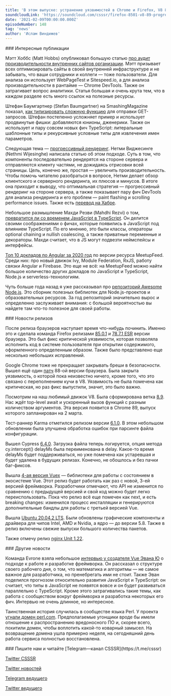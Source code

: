 ```yaml
---
title: 'В этом выпуске: устранение уязвимостей в Chrome и Firefox, V8 8.9, прогрессивный рендеринг, аудит производительности внутренних систем организации, обновление Ubuntu 20.04.2 LTS и репозиторий Awesome Node.js.'
soundcloudLink: 'https://soundcloud.com/csssr/firefox-8501-v8-89-progressive-rendering-vuex-400-ubuntu-20042-lts-repa-awesome-nodejs'
date: '2021-02-09T00:00:00.000Z'
episodeNumber: 148
tag: 'news'
author: 'Ислам Виндижев'
---
```


<ParagraphWithImage imageName="manWithLaptop" imageSide="right">
  ### Интересные публикации

Мэтт Хоббс (Matt Hobbs) опубликовал большую статью [про аудит производительности внутренних сайтов организации](https://nooshu.github.io/blog/2021/02/03/the-importance-of-internal-system-performance/). Мэтт призывает всех оптимизировать сайты в своей внутренней инфраструктуре и не забывать, что ваши сотрудники и коллеги — тоже пользователи. Для анализа он использует WebPageTest и Sitespeed.io, а для анализа производительности в рантайме — Chrome DevTools. Также он затрагивает вопрос аналитики. Статья большая и очень крута тем, что в каждом разделе есть много ссылок на полезные ресурсы.
</ParagraphWithImage>

Штефан Баумгартнер (Stefan Baumgartner) на SmashingMagazine показал, [как типизировать сложную функцию](https://www.smashingmagazine.com/2021/01/dynamic-static-typing-typescript/) для отправки GET-запросов. Штефан постепенно усложняет пример и использует продвинутые фишки: добавляются юнионы, дженерики. Также он использует и пару совсем новых фич TypeScript: литеральные шаблонные типы и рекурсивные условные типы для извлечения имен параметров.

Следующая тема — [прогрессивный рендеринг](https://blog.bitsrc.io/progressive-rendering-for-better-web-app-performance-22db0d2cd80). Нетми Виджесинге (Nethmi Wijesinghe) написала статью об этом подходе. Суть в том, что компоненты последовательно рендерятся на стороне сервера и отправляются клиенту частями, не дожидаясь отрисовки всей страницы. Цель, конечно же, простая — увеличить производительность. Чтобы помочь читателю разобраться в вопросе, Нетми делает обзор клиентского и серверного рендеринга, их плюсов и минусов. В итоге она приходит к выводу, что оптимальная стратегия — прогрессивный рендеринг на стороне сервера, а также показывает пару фич DevTools для анализа рендеринга и его проблем — paint flashing и scrolling performance issues. Также есть [перевод на Хабре](https://habr.com/ru/company/skillfactory/blog/540294/).

Небольшое размышление Махди Резви (Mahdhi Rezvi) о том, [превратится ли со временем JavaScript в TypeScript](https://blog.bitsrc.io/does-typescript-influence-javascript-e03fd8af288d). Он делится своими соображениями о фичах, которые появились в JavaScript под влиянием TypeScript. По его мнению, это были классы, операторы optional chaining и nullish coalescing, а также приватные переменные и декораторы. Махди считает, что в JS могут подвезти неймспейсы и интерфейсы.

[Топ 10 докладов по Angular за 2020 год](https://blog.meetupfeed.io/top10-angular-meetup-videos/) по версии ресурса MeetupFeed. Среди них: про новый движок Ivy, Module Federation, RxJS, работу связки Angular и Firebase. Это еще не всё: на MeetupFeed можно найти большое количество других докладов по JavaScript и TypeScript, Node.js и serverless-технологиям.

Чуть больше года назад я уже рассказывал про [репозиторий Awesome Node.js](https://github.com/sindresorhus/awesome-nodejs). Это сборник полезных библиотек для Node.js-проектов и образовательных ресурсов. За год репозиторий значительно вырос и определенно заслуживает внимания: с большой вероятностью вы найдете там что-то полезное для своей работы.

<ParagraphWithImage imageName="laptopNews" imageSide="right">
  ### Новости релизов

После релиза браузеров наступает время что-нибудь починить. Именно это и сделала команда Firefox релизами [85.0.1](https://www.mozilla.org/en-US/firefox/85.0.1/releasenotes/) и [78.7.1 ESR](https://www.mozilla.org/en-US/firefox/78.7.1/releasenotes/) версии браузера. Это был фикс критической уязвимости, которая позволяла исполнить код в системе пользователя при открытии содержимого, оформленного определенным образом. Также было представлено еще несколько небольших исправлений.
</ParagraphWithImage>

Google Chrome тоже не прекращает закрывать бреши в безопасности. Вышел ещё один [патч](https://chromereleases.googleblog.com/2021/02/stable-channel-update-for-desktop_4.html) 88-ой версии браузера. Была закрыта уязвимость, о которой пока неизвестно ничего, кроме того, что это связано с переполнением кучи в V8. Уязвимость не была помечена как критическая, но раз фикс выпустили, значит, это было важно.

Посмотрим на наш любимый движок V8. Была сформирована ветка [8.9](https://v8.dev/blog/v8-release-89). Нас ждёт top-level await и ускоренный вызов функций с разным количеством аргументов. Эта версия появится в Chrome 89, выпуск которого запланирован на 2 марта.

Тест-раннер Karma отметился релизом версии [6.1.0](https://github.com/karma-runner/karma/releases/tag/v6.1.0). В этом небольшом обновлении была улучшена обработка ошибок при парсинге файла конфигурации.

Вышел Cypress [6.4.0](https://github.com/cypress-io/cypress/releases/tag/v6.4.0). Загрузка файла теперь логируется, опция метода cy.intercept() delayMs была переименована в delay. Какое-то время delayMs будет поддерживаться, но уже помечена как устаревшая и будет удалена в будущих релизах. Конечно, не обошлось и без пачки баг-фиксов.

Вышла [4-ая версия Vuex](https://github.com/vuejs/vuex/releases/tag/v4.0.0) — библиотеки для работы с состоянием в экосистеме Vue. Этот релиз будет работать как раз с новой, 3-ей версией фреймворка. Разработчики отмечают, что API не изменится по сравнению с предыдущей версией и свой код можно будет легко переиспользовать. Пока что релиз всё еще помечен как next, и есть breaking changes: изменился процесс инсталляции и генерируются дополнительные бандлы для работы с третьей версией Vue.

Вышла [Ubuntu 20.04.2 LTS](https://lists.ubuntu.com/archives/ubuntu-announce/2021-February/000264.html). Были обновлены графические компоненты и драйвера для чипов Intel, AMD и Nvidia, а ядро — до версии 5.8. Также в релиз включены свежие выпуски большого количества пакетов.

Также отмечу релиз [nginx Unit 1.22](https://mailman.nginx.org/pipermail/unit/2021-February/000263.html).

<ParagraphWithImage imageName="laptopDialog" imageSide="right">
  ### Другие новости

Команда Evrone взяла небольшое [интервью у создателя Vue Эвана Ю](https://evrone.ru/evan-you-interview) о подходе к работе и разработке фреймворка. Он рассказал о структуре своего рабочего дня, о том, что математика и алгоритмы — не самое важное для разработчика, но пренебрегать ими не стоит. Также Эван поделился прогнозом относительно развития JavaScript и TypeScript: он считает, что типы в JavaScript не появятся вовсе и он будет развиваться параллельно с TypeScript. Кроме этого затрагивались такие темы, как работа с сообществом вокруг фреймворка и разработка некоторых его фич. Интервью не очень длинное, но интересное.
</ParagraphWithImage>

Таинственная история случилась в сообществе языка Perl. У проекта [угнали домен perl.com](https://log.perl.org/2021/01/perlcom-hijacked.html). Предполагаемые угонщики вроде бы имели отношение к распространению вредоносного ПО и, скорее всего, похитили домен, чтобы воплотить какой-то коварный замысел. На возвращение домена ушла примерно неделя, на сегодняшний день работа сервиса полностью восстановлена.

<Note>
  ### Пишите нам и читайте
  [Telegram—канал CSSSR](https://t.me/csssr)

  [Twitter CSSSR](https://twitter.com/csssr_dev)

  [Twitter новостей](https://twitter.com/csssr_news)

  [Telegram ведущего](https://t.me/Vindizh)

  [Twitter ведущего](https://twitter.com/Vindizh)
</Note>
